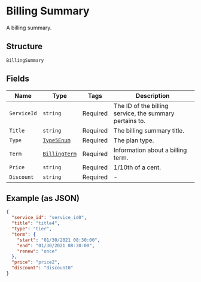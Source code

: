 
# Billing Summary

A billing summary.

## Structure

`BillingSummary`

## Fields

| Name | Type | Tags | Description |
|  --- | --- | --- | --- |
| `ServiceId` | `string` | Required | The ID of the billing service, the summary pertains to. |
| `Title` | `string` | Required | The billing summary title. |
| `Type` | [`Type5Enum`](../../doc/models/type-5-enum.md) | Required | The plan type. |
| `Term` | [`BillingTerm`](../../doc/models/billing-term.md) | Required | Information about a billing term. |
| `Price` | `string` | Required | 1/10th of a cent. |
| `Discount` | `string` | Required | - |

## Example (as JSON)

```json
{
  "service_id": "service_id0",
  "title": "title4",
  "type": "tier",
  "term": {
    "start": "01/30/2021 08:30:00",
    "end": "01/30/2021 08:30:00",
    "renew": "once"
  },
  "price": "price2",
  "discount": "discount0"
}
```

